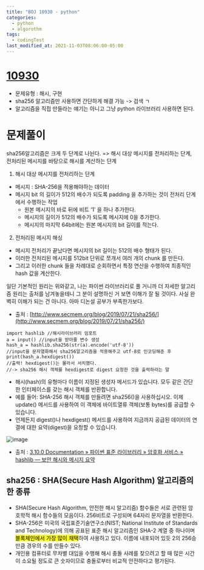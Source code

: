 ```yaml
---
title: "BOJ 10930 - python"
categories:
  - python
  - algorothm
tags:
  - codingTest
last_modified_at: 2021-11-03T08:06:00-05:00
---
```

# [10930](https://www.acmicpc.net/problem/10930)
- 문제유형 : 해시, 구현
- sha256 알고리즘만 사용하면 간단하게 해결 가능 -> 검색 ㄱ
- 알고리즘을 직접 만들라는 얘기는 아니고 그냥 python 라이브러리 사용하면 된다.

# 문제풀이
sha256알고리즘은 크게 두 단계로 나뉜다. => 해시 대상 메시지를 전처리하는 단계, 전처리된 메시지를 바탕으로 해시를 계산하는 단계
1. 해시 대상 메시지를 전처리하는 단계
  - 메시지 : SHA-256을 적용해야하는 데이터
  - 메시지 bit 의 길이가 512의 배수가 되도록 padding 을 추가하는 것이 전처리 단계에서 수행하는 작업
    - 원본 메시지의 바로 뒤에 비트 ‘1’ 을 하나 추가한다.
    - 메시지의 길이가 512의 배수가 되도록 메시지에 0을 추가한다.
    - 메시지의 마지막 64bit에는 원본 메시지의 bit 길이를 적는다.
2. 전처리된 메시지 해싱
  - 메시지 전처리가 끝났다면 메시지의 bit 길이는 512의 배수 형태가 된다.
  - 이러한 전처리된 메시지를 512bit 단위로 쪼개서 여러 개의 chunk 를 만든다.
  - 그리고 이러한 chunk 들을 차례대로 순회하면서 특정 연산을 수행하여 최종적인 hash 값을 계산한다.

일단 기본적인 원리는 위와같고, 나는 파이썬 라이브러리로 풀 거니까 더 자세한 알고리즘 원리는 출처를 남겨놓을테니 그 분이 설명하신 거 보면 이해가 잘 될 것이다.
사실 완벽히 이해가 되는 건 아니다. 아마 디논설 공부가 부족한가보다.
- 출처 : [http://www.secmem.org/blog/2019/07/21/sha256/](http://www.secmem.org/blog/2019/07/21/sha256/)

```
import hashlib //해시라이브러리 임포트
a = input() //input을 받아줄 변수 생성
hash_a = hashlib.sha256(str(a).encode('utf-8')) 
//input을 문자열화해서 sha256알고리즘을 적용해주고 utf-8로 인코딩해준 후 
print(hash_a.hexdigest())
//출력! hexdigest()는 몰라서 서치했다. 
//-> sha256 해시 객체를 hexdigest로 digest 요청한 것을 출력하라는 말
```
- 해시(hash)의 유형마다 이름이 지정된 생성자 메서드가 있습니다. 모두 같은 간단한 인터페이스를 갖는 해시 객체를 반환합니다. 
- 예를 들어: SHA-256 해시 객체를 만들려면 sha256()을 사용하십시오. 이제 update() 메서드를 사용하여 이 객체에 바이트열류 객체(보통 bytes)를 공급할 수 있습니다. 
- 언제든지 digest()나 hexdigest() 메서드를 사용하여 지금까지 공급된 데이터의 연결에 대한 요약(digest)을 요청할 수 있습니다.


![image](https://user-images.githubusercontent.com/69496570/139923313-303d60d6-bd26-4799-b772-f6e46c6c36e8.png)
- 출처 : [3.10.0 Documentation » 파이썬 표준 라이브러리 » 암호화 서비스 » hashlib — 보안 해시와 메시지 요약](https://docs.python.org/ko/3/library/hashlib.html)


## sha256 : SHA(Secure Hash Algorithm) 알고리즘의 한 종류
- SHA(Secure Hash Algorithm, 안전한 해시 알고리즘) 함수들은 서로 관련된 암호학적 해시 함수들의 모음이다. 256비트로 구성되며 64자리 문자열을 반환한다. 
- SHA-256은 미국의 국립표준기술연구소(NIST; National Institute of Standards and Technology)에 의해 공표된 표준 해시 알고리즘인 SHA-2 계열 중 하나이며 <mark>블록체인에서 가장 많이 채택</mark>하여 사용하고 있다. 이름에 내포되어 있듯 2의 256승만큼 경우의 수를 만들수 있다. 
- 개인용 컴퓨터로 무차별 대입을 수행해 해시 충돌 사례를 찾으려고 할 때 많은 시간이 소요될 정도로 큰 숫자이므로 충돌로부터 비교적 안전하다고 평가된다.
